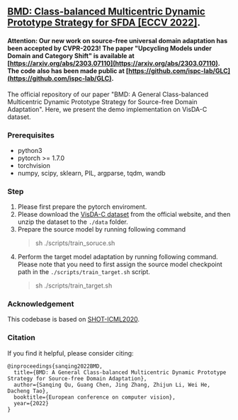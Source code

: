 ## [BMD: Class-balanced Multicentric Dynamic Prototype Strategy for SFDA [ECCV 2022]](https://arxiv.org/abs/2204.02811).


#### Attention: Our new work on source-free universal domain adaptation has been accepted by CVPR-2023! The paper "Upcycling Models under Domain and Category Shift" is available at [https://arxiv.org/abs/2303.07110](https://arxiv.org/abs/2303.07110). The code also has been made public at [https://github.com/ispc-lab/GLC](https://github.com/ispc-lab/GLC).


The official repository of our paper "BMD: A General Class-balanced Multicentric Dynamic Prototype Strategy for Source-free Domain Adaptation". Here, we present the demo implementation on VisDA-C dataset.


### Prerequisites
- python3
- pytorch >= 1.7.0
- torchvision
- numpy, scipy, sklearn, PIL, argparse, tqdm, wandb

### Step
1. Please first prepare the pytorch enviroment.
2. Please download the [VisDA-C dataset](https://github.com/VisionLearningGroup/taskcv-2017-public/tree/master/classification) from the official website, and then unzip the dataset to the `./data` folder.
3. Prepare the source model by running following command
    > sh ./scripts/train_soruce.sh
4. Perform the target model adaptation by running following command. Please note that you need to first assign the source model checkpoint path in the `./scripts/train_target.sh` script.
    > sh ./scripts/train_target.sh

### Acknowledgement
This codebase is based on [SHOT-ICML2020](https://github.com/tim-learn/SHOT).

### Citation
If you find it helpful, please consider citing:
```
@inproceedings{sanqing2022BMD,
  title={BMD: A General Class-balanced Multicentric Dynamic Prototype Strategy for Source-free Domain Adaptation},
  author={Sanqing Qu, Guang Chen, Jing Zhang, Zhijun Li, Wei He, Dacheng Tao},
  booktitle={European conference on computer vision},
  year={2022}
}
```
